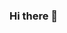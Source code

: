 ### Hi there 👋

<!--
**JVMA8/JVMA8** is a ✨ _special_ ✨ repository because its `README.md` (this file) appears on your GitHub profile.

Here are some ideas to get you started:

- 💬 For some tips & tricks before an interview - just reach out!
